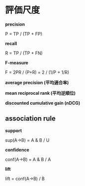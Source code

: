# 評価尺度

**precision**

P = TP / (TP + FP)

**recall**

R = TP / (TP + FN)

**F-measure**

F = 2PR / (P+R) = 2 / (1/P + 1/R)

**average precision (平均適合率)**

**mean reciprocal rank (平均逆順位)**

**discounted cumulative gain (nDCG)**


## association rule

**support**

sup(A->B) = A & B / U

**confidence**

conf(A->B) = A & B / A

**lift**

lift = conf(A->B) / B
